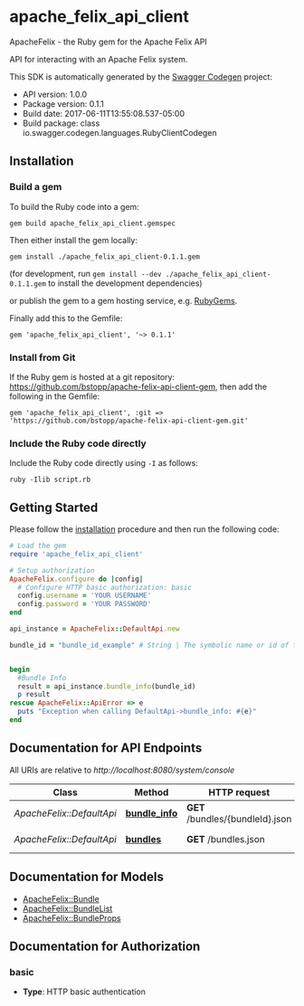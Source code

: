 # apache_felix_api_client

ApacheFelix - the Ruby gem for the Apache Felix API

API for interacting with an Apache Felix system.

This SDK is automatically generated by the [Swagger Codegen](https://github.com/swagger-api/swagger-codegen) project:

- API version: 1.0.0
- Package version: 0.1.1
- Build date: 2017-06-11T13:55:08.537-05:00
- Build package: class io.swagger.codegen.languages.RubyClientCodegen

## Installation

### Build a gem

To build the Ruby code into a gem:

```shell
gem build apache_felix_api_client.gemspec
```

Then either install the gem locally:

```shell
gem install ./apache_felix_api_client-0.1.1.gem
```
(for development, run `gem install --dev ./apache_felix_api_client-0.1.1.gem` to install the development dependencies)

or publish the gem to a gem hosting service, e.g. [RubyGems](https://rubygems.org/).

Finally add this to the Gemfile:

    gem 'apache_felix_api_client', '~> 0.1.1'

### Install from Git

If the Ruby gem is hosted at a git repository: https://github.com/bstopp/apache-felix-api-client-gem, then add the following in the Gemfile:

    gem 'apache_felix_api_client', :git => 'https://github.com/bstopp/apache-felix-api-client-gem.git'

### Include the Ruby code directly

Include the Ruby code directly using `-I` as follows:

```shell
ruby -Ilib script.rb
```

## Getting Started

Please follow the [installation](#installation) procedure and then run the following code:
```ruby
# Load the gem
require 'apache_felix_api_client'

# Setup authorization
ApacheFelix.configure do |config|
  # Configure HTTP basic authorization: basic
  config.username = 'YOUR USERNAME'
  config.password = 'YOUR PASSWORD'
end

api_instance = ApacheFelix::DefaultApi.new

bundle_id = "bundle_id_example" # String | The symbolic name or id of the bundle.


begin
  #Bundle Info
  result = api_instance.bundle_info(bundle_id)
  p result
rescue ApacheFelix::ApiError => e
  puts "Exception when calling DefaultApi->bundle_info: #{e}"
end

```

## Documentation for API Endpoints

All URIs are relative to *http://localhost:8080/system/console*

Class | Method | HTTP request | Description
------------ | ------------- | ------------- | -------------
*ApacheFelix::DefaultApi* | [**bundle_info**](docs/DefaultApi.md#bundle_info) | **GET** /bundles/{bundleId}.json | Bundle Info
*ApacheFelix::DefaultApi* | [**bundles**](docs/DefaultApi.md#bundles) | **GET** /bundles.json | List bundles


## Documentation for Models

 - [ApacheFelix::Bundle](docs/Bundle.md)
 - [ApacheFelix::BundleList](docs/BundleList.md)
 - [ApacheFelix::BundleProps](docs/BundleProps.md)


## Documentation for Authorization


### basic

- **Type**: HTTP basic authentication

